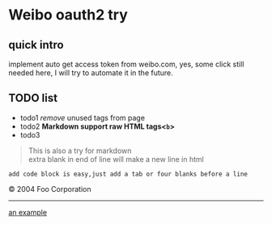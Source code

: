 Weibo oauth2 try
================
quick intro
----------------
implement auto get access token from weibo.com, yes, some click still needed here, I will try to automate it in the future. 

TODO list
----------------
* todo1 *remove* unused tags from page
* todo2 <b>Markdown support raw HTML tags<`b`></b>
* todo3

>This is also a try for markdown  
extra blank in end of line will make a new line in html

	add code block is easy,just add a tab or four blanks before a line
<div class="sample_footer">
    &copy; 2004 Foo Corporation
</div>

------------------------
[an example](http://example.com/ "Title")
